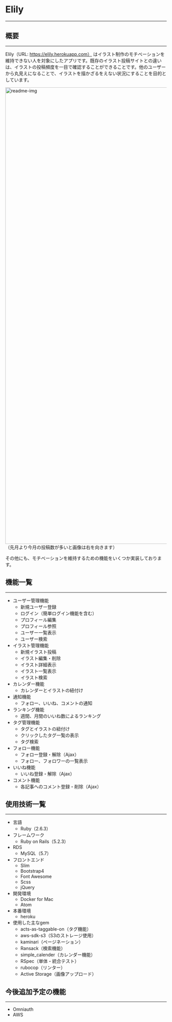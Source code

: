 # Elily
***

## 概要
***

Elily（URL: https://elily.herokuapp.com） はイラスト制作のモチベーションを維持できない人を対象にしたアプリです。既存のイラスト投稿サイトとの違いは、イラストの投稿頻度を一目で確認することができることです。他のユーザーから丸見えになることで、イラストを描かざるをえない状況にすることを目的としています。

<img width="1423" alt="readme-img" src="https://user-images.githubusercontent.com/51582028/68539776-b51c5a00-03cb-11ea-909f-43170f24f844.png">
（先月より今月の投稿数が多いと画像は右を向きます）

その他にも、モチベーションを維持するための機能をいくつか実装しております。

## 機能一覧
***

- ユーザー管理機能
  - 新規ユーザー登録
  - ログイン（簡単ログイン機能を含む）
  - プロフィール編集
  - プロフィール参照
  - ユーザー一覧表示
  - ユーザー検索
- イラスト管理機能
  - 新規イラスト投稿
  - イラスト編集・削除
  - イラスト詳細表示
  - イラスト一覧表示
  - イラスト検索
- カレンダー機能
  - カレンダーとイラストの紐付け
- 通知機能
  - フォロー、いいね、コメントの通知
- ランキング機能
  - 週間、月間のいいね数によるランキング
- タグ管理機能
  - タグとイラストの紐付け
  - クリックしたタグ一覧の表示
  - タグ検索
- フォロー機能
  - フォロー登録・解除（Ajax）
  - フォロー、フォロワーの一覧表示
- いいね機能
  - いいね登録・解除（Ajax）
- コメント機能
  - 各記事へのコメント登録・削除（Ajax）

## 使用技術一覧
***

- 言語
  - Ruby（2.6.3）
- フレームワーク
  - Ruby on Rails（5.2.3）
- RDS
  - MySQL（5.7）
- フロントエンド
  - Slim
  - Bootstrap4
  - Font Awesome
  - Scss
  - jQuery
- 開発環境
  - Docker for Mac
  - Atom
- 本番環境
  - heroku
- 使用した主なgem
  - acts-as-taggable-on（タグ機能）
  - aws-sdk-s3（S3のストレージ使用）
  - kaminari（ページネーション）
  - Ransack（検索機能）
  - simple_calender（カレンダー機能）
  - RSpec（単体・統合テスト）
  - rubocop（リンター）
  - Active Storage（画像アップロード）

## 今後追加予定の機能
***
  - Omniauth
  - AWS
